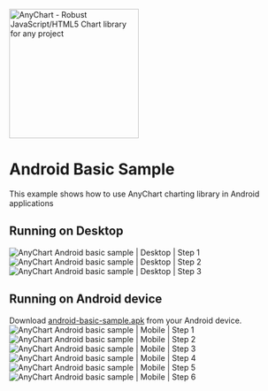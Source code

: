[<img src="https://cdn.anychart.com/images/logo-transparent-segoe.png?2" width="234px" alt="AnyChart - Robust JavaScript/HTML5 Chart library for any project">](https://anychart.com)

# Android Basic Sample

This example shows how to use AnyChart charting library in Android applications

## Running on Desktop
<img src="http://static.anychart.com/images/integrations/anychart-android-sample-desktop-step-1.png?v=1" alt="AnyChart Android basic sample | Desktop | Step 1">
<img src="http://static.anychart.com/images/integrations/anychart-android-sample-desktop-step-2.png?v=1" alt="AnyChart Android basic sample | Desktop | Step 2">
<img src="http://static.anychart.com/images/integrations/anychart-android-sample-desktop-step-3.png?v=1" alt="AnyChart Android basic sample | Desktop | Step 3">

## Running on Android device
Download [android-basic-sample.apk](https://static.anychart.com/cdn/integrations/android-basic-sample.apk) from your Android device.
<img src="http://static.anychart.com/images/integrations/anychart-android-sample-mobile-step-1.jpg" alt="AnyChart Android basic sample | Mobile | Step 1">
<img src="http://static.anychart.com/images/integrations/anychart-android-sample-mobile-step-2.jpg" alt="AnyChart Android basic sample | Mobile | Step 2">
<img src="http://static.anychart.com/images/integrations/anychart-android-sample-mobile-step-3.jpg" alt="AnyChart Android basic sample | Mobile | Step 3">
<img src="http://static.anychart.com/images/integrations/anychart-android-sample-mobile-step-4.jpg" alt="AnyChart Android basic sample | Mobile | Step 4">
<img src="http://static.anychart.com/images/integrations/anychart-android-sample-mobile-step-5.jpg" alt="AnyChart Android basic sample | Mobile | Step 5">
<img src="http://static.anychart.com/images/integrations/anychart-android-sample-mobile-step-6.jpg" alt="AnyChart Android basic sample | Mobile | Step 6">
